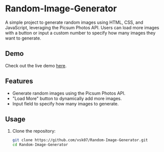 # Random-Image-Generator

A simple project to generate random images using HTML, CSS, and JavaScript, leveraging the Picsum Photos API. Users can load more images with a button or input a custom number to specify how many images they want to generate.

## Demo
Check out the live demo [here](https://vsk07.github.io/Random-Image-Generator/).

## Features
- Generate random images using the Picsum Photos API.
- "Load More" button to dynamically add more images.
- Input field to specify how many images to generate.

## Usage
1. Clone the repository:
   ```bash
   git clone https://github.com/vsk07/Random-Image-Generator.git
   cd Random-Image-Generator
